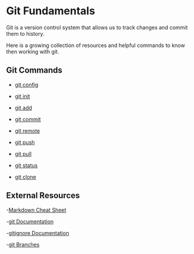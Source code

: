 # Git Fundamentals

Git is a version control system that allows us to track changes and commit them to history.

Here is a growing collection of resources and helpful commands to know then working with git.

## Git Commands
- [git config](./commands/Config.md)

- [git init](./commands/Init.md)

- [git add](./commands/Add.md)

- [git commit](./commands/Commit.md)

- [git remote](./commands/Remote.md)

- [git push](./commands/Push.md)

- [git pull](./commands/Pull.md)

- [git status](./commands/Status.md)

- [git clone](./commands/Clone.md)

## External Resources
-[Markdown Cheat Sheet](https://www.markdownguide.org/cheat-sheet)

-[git Documentation](https://git-scm.com/docs)

-[gitignore Documentation](https://git-scm.com/docs/gitignore)

-[git Branches](https://git-scm.com/book/en/v2/Git-Branching-Branches-in-a-Nutshell)
